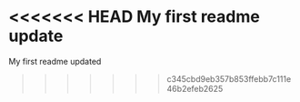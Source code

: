 <<<<<<< HEAD
My first readme update
=======
My first readme updated 
>>>>>>> c345cbd9eb357b853ffebb7c111e46b2efeb2625
